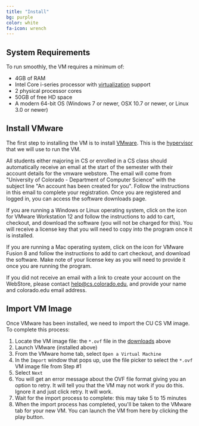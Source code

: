 ```yaml
---
title: "Install"
bg: purple
color: white
fa-icon: wrench
---
```


## System Requirements

To run smoothly, the VM requires a minimum of:

- 4GB of RAM
- Intel Core i-series processor with
  [virtualization](http://ark.intel.com/Products/VirtualizationTechnology)
  support
- 2 physical processor cores
- 50GB of free HD space
- A modern 64-bit OS (Windows 7 or newer, OSX 10.7 or newer, or Linux 3.0 or newer)

## Install VMware

The first step to installing the VM is to install
[VMware](https://www.vmware.com). This is the
[hypervisor](http://en.wikipedia.org/wiki/Hypervisor) that we will use
to run the VM.

All students either majoring in CS or enrolled in a CS class should automatically
receive an email at the start of the semester with their account details for the vmware
webstore. The email will come from "University of Colorado - Department of Computer Science"
with the subject line "An account has been created for you". Follow the instructions in this
email to complete your registration. Once you are registered and logged in, you can access
the software downloads page.

If you are running a Windows or Linux operating system, click on the icon for VMware Workstation
12 and follow the instructions to add to cart, checkout, and download the software (you will
not be charged for this). You will receive a license key that you will need to copy into the program
once it is installed.

If you are running a Mac operating system, click on the icon for VMware Fusion 8 and follow the instructions
to add to cart checkout, and download the software. Make note of your license key as you will need to provide
it once you are running the program.

If you did not receive an email with a link to create your account on the WebStore, please contact
help@cs.colorado.edu, and provide your name and colorado.edu email address.

## Import VM Image

Once VMware has been installed, we need to import the CU CS VM
image. To complete this process:

1. Locate the VM image file: the `*.ovf` file in the [downloads](#obtain) above
2. Launch VMware (installed above)
3. From the VMware home tab, select `Open a Virtual Machine`
4. In the `Import` window that pops up, use the file picker to select
   the `*.ovf` VM image file from Step #1
5. Select `Next`
6. You will get an error message about the OVF file format giving you an option
   to retry. It will tell you that the VM may not work if you do this. Ignore it
   and just click retry. It will work.
7. Wait for the import process to complete: this may take 5 to 15
   minutes
9. When the import process has completed, you'll be taken to the VMware tab for
   your new VM. You can launch the VM from here by clicking the play button.

